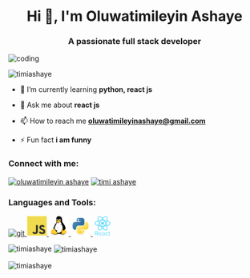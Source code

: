  
<h1 align="center">Hi 👋, I'm Oluwatimileyin Ashaye</h1>
<h3 align="center">A passionate full stack developer</h3>
 
<img allign = "right" alt = "coding" width= "400" src="https://i.pinimg.com/originals/8d/62/1f/8d621f66f551b6a39072473d52280ff0.gif">
 
<p align="left"> <img src="https://komarev.com/ghpvc/?username=timiashaye&label=Profile%20views&color=0e75b6&style=flat" alt="timiashaye" /> </p>

- 🌱 I’m currently learning **python, react js**

- 💬 Ask me about **react js**

- 📫 How to reach me **oluwatimileyinashaye@gmail.com**

- ⚡ Fun fact **i am funny**

<h3 align="left">Connect with me:</h3>
<p align="left">
<a href="https://linkedin.com/in/oluwatimileyin ashaye" target="blank"><img align="center" src="https://raw.githubusercontent.com/rahuldkjain/github-profile-readme-generator/master/src/images/icons/Social/linked-in-alt.svg" alt="oluwatimileyin ashaye" height="30" width="40" /></a>
<a href="https://stackoverflow.com/users/timi ashaye" target="blank"><img align="center" src="https://raw.githubusercontent.com/rahuldkjain/github-profile-readme-generator/master/src/images/icons/Social/stack-overflow.svg" alt="timi ashaye" height="30" width="40" /></a>
</p>

<h3 align="left">Languages and Tools:</h3>
<p align="left"> <a href="https://git-scm.com/" target="_blank" rel="noreferrer"> <img src="https://www.vectorlogo.zone/logos/git-scm/git-scm-icon.svg" alt="git" width="40" height="40"/> </a> <a href="https://developer.mozilla.org/en-US/docs/Web/JavaScript" target="_blank" rel="noreferrer"> <img src="https://raw.githubusercontent.com/devicons/devicon/master/icons/javascript/javascript-original.svg" alt="javascript" width="40" height="40"/> </a> <a href="https://www.linux.org/" target="_blank" rel="noreferrer"> <img src="https://raw.githubusercontent.com/devicons/devicon/master/icons/linux/linux-original.svg" alt="linux" width="40" height="40"/> </a> <a href="https://www.python.org" target="_blank" rel="noreferrer"> <img src="https://raw.githubusercontent.com/devicons/devicon/master/icons/python/python-original.svg" alt="python" width="40" height="40"/> </a> <a href="https://reactjs.org/" target="_blank" rel="noreferrer"> <img src="https://raw.githubusercontent.com/devicons/devicon/master/icons/react/react-original-wordmark.svg" alt="react" width="40" height="40"/> </a> </p>

<p><img align="left" src="https://github-readme-stats.vercel.app/api/top-langs?username=timiashaye&show_icons=true&locale=en&layout=compact" alt="timiashaye" /></p>

<p>&nbsp;<img align="center" src="https://github-readme-stats.vercel.app/api?username=timiashaye&show_icons=true&locale=en" alt="timiashaye" /></p>

<p><img align="center" src="https://github-readme-streak-stats.herokuapp.com/?user=timiashaye&" alt="timiashaye" /></p>
 
